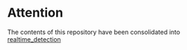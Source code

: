 # Attention  
The contents of this repository have been consolidated into [realtime_detection](https://github.com/zzzzyp-sgg/realtime_detection)
